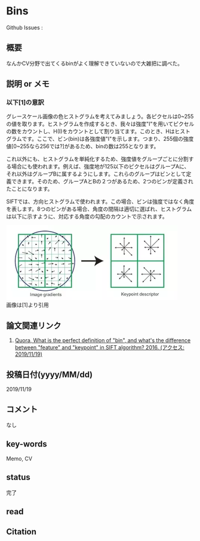 # Bins

Github Issues : []()  

## 概要
なんかCV分野で出てくるbinがよく理解できていないので大雑把に調べた。

## 説明 or メモ
### 以下[1]の意訳
グレースケール画像の色ヒストグラムを考えてみましょう。各ピクセルは0\~255の値を取ります。ヒストグラムを作成するとき、我々は強度"I"を用いてピクセルの数をカウントし、H(I)をカウントとして割り当てます。このとき、Hはヒストグラムです。ここで、ビン(bin)は各強度値"I"を示します。つまり、255個の強度値[0\~255なら256では?]があるため、binの数は255となります。

これ以外にも、ヒストグラムを単純化するため、強度値をグループごとに分割する場合にも使われます。例えば、強度地が125以下のピクセルはグループAに、それ以外はグループBに属するようにします。これらのグループはビンとして定義できます。そのため、グループAとBの２つがあるため、2つのビンが定義されたことになります。

SIFTでは、方向ヒストグラムで使われます。この場合、ビンは強度ではなく角度を表します。8つのビンがある場合、角度の間隔は適切に選ばれ、ヒストグラムは以下に示すように、対応する角度の勾配のカウントで示されます。

![fig1](img/Wib/fig1.png)  
画像は[1]より引用

## 論文関連リンク
1. [Quora, What is the perfect definition of "bin", and what's the difference between "feature" and "keypoint" in SIFT algorithm? 2016. (アクセス: 2019/11/19)](https://www.quora.com/What-is-the-perfect-definition-of-bin-and-whats-the-difference-between-feature-and-keypoint-in-SIFT-algorithm)

## 投稿日付(yyyy/MM/dd)
2019/11/19

## コメント
なし

## key-words
Memo, CV

## status
完了

## read

## Citation
